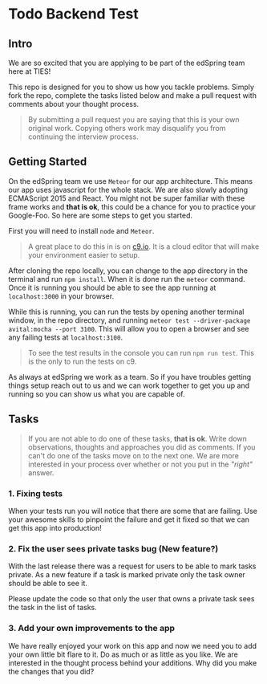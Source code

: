 # Todo Backend Test

## Intro

We are so excited that you are applying to be part of the edSpring team here at TIES!

This repo is designed for you to show us how you tackle problems. Simply fork the repo, complete the tasks listed below and make a pull request with comments about your thought process.

>By submitting a pull request you are saying that this is your own original work. Copying others work may disqualify you from continuing the interview process.

## Getting Started
On the edSpring team we use `Meteor` for our app architecture. This means our app uses javascript for the whole stack. We are also slowly adopting ECMAScript 2015 and React. You might not be super familiar with these frame works and __that is ok__, this could be a chance for you to practice your Google-Foo. So here are some steps to get you started.

First you will need to install `node` and `Meteor`.

>A great place to do this in is on [c9.io](https://c9.io). It is a cloud editor that will make your environment easier to setup.

After cloning the repo locally, you can change to the app directory in the terminal and run `npm install`. When it is done run the `meteor` command. Once it is running you should be able to see the app running at `localhost:3000` in your browser.

While this is running, you can run the tests by opening another terminal window, in the repo directory, and running `meteor test --driver-package avital:mocha --port 3100`. This will allow you to open a browser and see any failing tests at `localhost:3100`.

>To see the test results in the console you can run `npm run test`. This is the only to run the tests on c9.

As always at edSpring we work as a team. So if you have troubles getting things setup reach out to us and we can work together to get you up and running so you can show us what you are capable of.

## Tasks

>If you are not able to do one of these tasks, __that is ok__. Write down observations, thoughts and approaches you did as comments. If you can't do one of the tasks move on to the next one. We are more interested in your process over whether or not you put in the _"right"_ answer.

### 1. Fixing tests

When your tests run you will notice that there are some that are failing. Use your awesome skills to pinpoint the failure and get it fixed so that we can get this app into production!

### 2. Fix the user sees private tasks bug (New feature?)

With the last release there was a request for users to be able to mark tasks private. As a new feature if a task is marked private only the task owner should be able to see it.

Please update the code so that only the user that owns a private task sees the task in the list of tasks.

### 3. Add your own improvements to the app

We have really enjoyed your work on this app and now we need you to add your own little bit flare to it. Do as much or as little as you like. We are interested in the thought process behind your additions. Why did you make the changes that you did?
